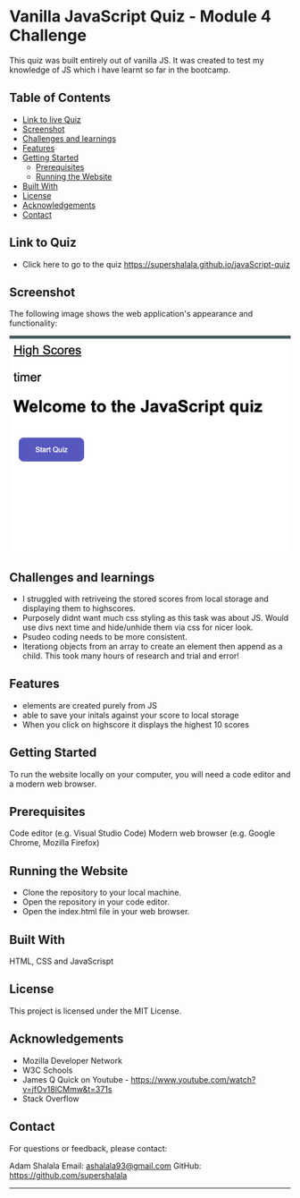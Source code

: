 
# Vanilla JavaScript Quiz  - Module 4 Challenge 

This quiz was built entirely out of vanilla JS. It was created to test my knowledge of JS which i have learnt so far in the bootcamp.

## Table of Contents
- [Link to live Quiz](#link-to-quiz)
- [Screenshot](#screenshot)
- [Challenges and learnings](#challenges-and-learnings)
- [Features](#features)
- [Getting Started](#getting-started)
  - [Prerequisites](#prerequisites)
  - [Running the Website](#running-the-website)
- [Built With](#built-with)
- [License](#license)
- [Acknowledgements](#acknowledgements)
- [Contact](#contact)


## Link to Quiz

- Click here to go to the quiz https://supershalala.github.io/javaScript-quiz

## Screenshot 

The following image shows the web application's appearance and functionality:

![Vanilla Javascript Quiz](./quiz_screen_shot.png)

## Challenges and learnings
- I struggled with retriveing the stored scores from local storage and displaying them to highscores.
- Purposely didnt want much css styling as this task was about JS. Would use divs next time and hide/unhide them via css for nicer look. 
- Psudeo coding needs to be more consistent.
- Iterationg objects from an array to create an element then append as a child. This took many hours of research and trial and error!

 
## Features

- elements are created purely from JS
- able to save your initals against your score to local storage
- When you click on highscore it displays the highest 10 scores


## Getting Started

To run the website locally on your computer, you will need a code editor and a modern web browser.

## Prerequisites

Code editor (e.g. Visual Studio Code)
Modern web browser (e.g. Google Chrome, Mozilla Firefox)

## Running the Website

- Clone the repository to your local machine.
- Open the repository in your code editor.
- Open the index.html file in your web browser.


## Built With
HTML, CSS and JavaScrispt

## License
This project is licensed under the MIT License.

## Acknowledgements
- Mozilla Developer Network
- W3C Schools
- James Q Quick on Youtube - https://www.youtube.com/watch?v=jfOv18lCMmw&t=371s 
- Stack Overflow


## Contact
For questions or feedback, please contact:

Adam Shalala
Email: ashalala93@gmail.com
GitHub: https://github.com/supershalala

---
